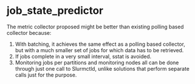 # job_state_predictor

The metric collector proposed might be better than existing polling based collector because:
1. With batching, it achieves the same effect as a polling based collector, but with a much smaller set of jobs for which data has to be retrieved.
2. If jobs complete in a very small interval, sstat is avoided.
3. Monitoring jobs per partitions and monitoring nodes all can be done through just one call to Slurmctld, unlike solutions that perform separate calls just for the purpose.
